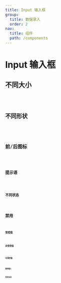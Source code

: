 ```yaml
---
title: Input 输入框
group:
  title: 数据录入
  order: 2
nav:
  title: 组件
  path: /components
---
```


# Input 输入框

## 不同大小

<code src="../examples/different-size" />

## 不同形状

<code src="../examples/different-shape" />

## 前/后图标

<code src="../examples/with-icon" />

## 提示语

<code src="../examples/tips" />

## 不同状态

<code src="../examples/different-status" />

# 禁用

<code src="../examples/disabled" />

## 受控值

<code src="../examples/controlled" />

## 非受控值

<code src="../examples/uncontrolled" />

## 可清空值

<code src="../examples/clearable" />

## 最多输入

<code src="../examples/max-length" />

## 宽度自适应

<code src="../examples/auto-width" />

<API src="@casts/input"></API>
